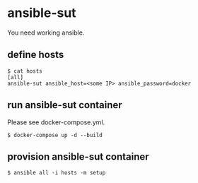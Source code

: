 # ansible-sut

You need working ansible.

## define hosts

```
$ cat hosts
[all]
ansible-sut ansible_host=<some IP> ansible_password=docker
```

## run ansible-sut container

Please see docker-compose.yml.

```
$ docker-compose up -d --build
```

## provision ansible-sut container

```
$ ansible all -i hosts -m setup
```
